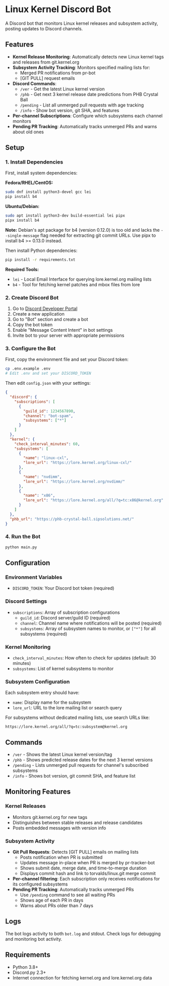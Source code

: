 # Linux Kernel Discord Bot

A Discord bot that monitors Linux kernel releases and subsystem activity, posting updates to Discord channels.

## Features

- **Kernel Release Monitoring**: Automatically detects new Linux kernel tags and releases from git.kernel.org
- **Subsystem Activity Tracking**: Monitors specified mailing lists for:
  - Merged PR notifications from pr-bot
  - [GIT PULL] request emails
- **Discord Commands**:
  - `/ver` - Get the latest Linux kernel version
  - `/phb` - Get next 3 kernel release date predictions from PHB Crystal Ball
  - `/pending` - List all unmerged pull requests with age tracking
  - `/info` - Show bot version, git SHA, and features
- **Per-channel Subscriptions**: Configure which subsystems each channel monitors
- **Pending PR Tracking**: Automatically tracks unmerged PRs and warns about old ones

## Setup

### 1. Install Dependencies

First, install system dependencies:

**Fedora/RHEL/CentOS:**
```bash
sudo dnf install python3-devel gcc lei
pip install b4
```

**Ubuntu/Debian:**
```bash
sudo apt install python3-dev build-essential lei pipx
pipx install b4
```

**Note:** Debian's apt package for b4 (version 0.12.0) is too old and lacks the `--single-message` flag needed for extracting git commit URLs. Use pipx to install b4 >= 0.13.0 instead.

Then install Python dependencies:
```bash
pip install -r requirements.txt
```

**Required Tools:**
- `lei` - Local Email Interface for querying lore.kernel.org mailing lists
- `b4` - Tool for fetching kernel patches and mbox files from lore

### 2. Create Discord Bot

1. Go to [Discord Developer Portal](https://discord.com/developers/applications)
2. Create a new application
3. Go to "Bot" section and create a bot
4. Copy the bot token
5. Enable "Message Content Intent" in bot settings
6. Invite bot to your server with appropriate permissions

### 3. Configure the Bot

First, copy the environment file and set your Discord token:

```bash
cp .env.example .env
# Edit .env and set your DISCORD_TOKEN
```

Then edit `config.json` with your settings:

```json
{
  "discord": {
    "subscriptions": [
      {
        "guild_id": 1234567890,
        "channel": "bot-spam",
        "subsystems": ["*"]
      }
    ]
  },
  "kernel": {
    "check_interval_minutes": 60,
    "subsystems": [
      {
        "name": "linux-cxl",
        "lore_url": "https://lore.kernel.org/linux-cxl/"
      },
      {
        "name": "nvdimm",
        "lore_url": "https://lore.kernel.org/nvdimm/"
      },
      {
        "name": "x86",
        "lore_url": "https://lore.kernel.org/all/?q=tc:x86@kernel.org"
      }
    ]
  },
  "phb_url": "https://phb-crystal-ball.sipsolutions.net/"
}
```

### 4. Run the Bot

```bash
python main.py
```

## Configuration

### Environment Variables

- `DISCORD_TOKEN`: Your Discord bot token (required)

### Discord Settings

- `subscriptions`: Array of subscription configurations
  - `guild_id`: Discord server/guild ID (required)
  - `channel`: Channel name where notifications will be posted (required)
  - `subsystems`: Array of subsystem names to monitor, or `["*"]` for all subsystems (required)

### Kernel Monitoring

- `check_interval_minutes`: How often to check for updates (default: 30 minutes)
- `subsystems`: List of kernel subsystems to monitor

### Subsystem Configuration

Each subsystem entry should have:
- `name`: Display name for the subsystem
- `lore_url`: URL to the lore mailing list or search query

For subsystems without dedicated mailing lists, use search URLs like:
```
https://lore.kernel.org/all/?q=tc:subsystem@kernel.org
```

## Commands

- `/ver` - Shows the latest Linux kernel version/tag
- `/phb` - Shows predicted release dates for the next 3 kernel versions
- `/pending` - Lists unmerged pull requests for channel's subscribed subsystems
- `/info` - Shows bot version, git commit SHA, and feature list

## Monitoring Features

### Kernel Releases
- Monitors git.kernel.org for new tags
- Distinguishes between stable releases and release candidates
- Posts embedded messages with version info

### Subsystem Activity
- **Git Pull Requests**: Detects [GIT PULL] emails on mailing lists
  - Posts notification when PR is submitted
  - Updates message in-place when PR is merged by pr-tracker-bot
  - Shows submit date, merge date, and time-to-merge duration
  - Displays commit hash and link to torvalds/linux.git merge commit
- **Per-channel filtering**: Each subscription only receives notifications for its configured subsystems
- **Pending PR Tracking**: Automatically tracks unmerged PRs
  - Use `/pending` command to see all waiting PRs
  - Shows age of each PR in days
  - Warns about PRs older than 7 days

## Logs

The bot logs activity to both `bot.log` and stdout. Check logs for debugging and monitoring bot activity.

## Requirements

- Python 3.8+
- Discord.py 2.3+
- Internet connection for fetching kernel.org and lore.kernel.org data